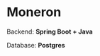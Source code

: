 <h1>Moneron</h1>


<p>Backend: <strong>Spring Boot + Java</strong></p>
<p>Database: <strong>Postgres</strong></p>